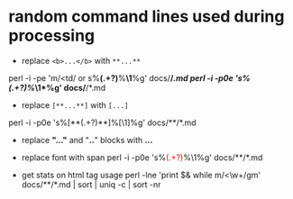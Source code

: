 # random command lines used during processing

- replace `<b>...</b>` with `**...**` 

perl -i -pe 'm/<td/ or  s%<b>(.+?)</b>%**\1**%g' docs/**/*.md
perl -i -p0e 's%<i>(.+?)</i>%*\1*%g' docs/**/*.md

- replace `[**...**]` with `[...]`

perl -i -p0e 's%\[\*\*(.+?)\*\*\]%[\1]%g' docs/**/*.md


- replace **"..."** and "**..**" blocks with **...**

- replace font with span
perl -i -p0e 's%<font color="red">(.+?)</font>%<span class="spotlight">\1</span>%g' docs/**/*.md

- get stats on html tag usage
perl -lne 'print $& while m/<\w+/gm' docs/**/*.md | sort | uniq -c | sort -nr
